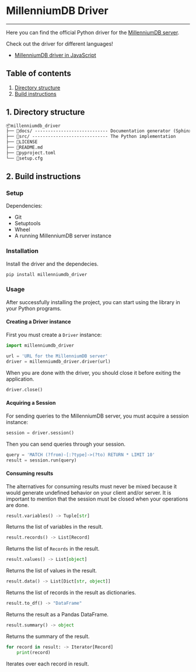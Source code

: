 # MillenniumDB Driver
---

Here you can find the official Python driver for the [MillenniumDB server](https://github.com/MillenniumDB/MillenniumDB).

Check out the driver for different languages!

- [MillenniumDB driver in JavaScript](https://github.com/MillenniumDB/MillenniumDB-driver-javascript)

## Table of contents

1. [Directory structure](#1-directory-structure)
2. [Build instructions](#2-build-instructions)

## 1. Directory structure

```txt
📦millenniumdb_driver
├── 📂docs/ ---------------------------- Documentation generator (Sphinx)
├── 📂src/ ----------------------------- The Python implementation
├── 📜LICENSE
├── 📜README.md
├── 📜pyproject.toml
└── 📜setup.cfg
```

## 2. Build instructions

### Setup

Dependencies:

- Git
- Setuptools
- Wheel
- A running MillenniumDB server instance

### Installation

Install the driver and the dependecies.

```bash
pip install millenniumdb_driver
```

### Usage

After successfully installing the project, you can start using the library in your Python programs.

#### Creating a Driver instance

First you must create a `Driver` instance:

```python
import millenniumdb_driver

url = 'URL for the MillenniumDB server'
driver = millenniumdb_driver.driver(url)
```

When you are done with the driver, you should close it before exiting the application.

```python
driver.close()
```

#### Acquiring a Session

For sending queries to the MillenniumDB server, you must acquire a session instance:

```python
session = driver.session()
```

Then you can send queries through your session.

```python
query = 'MATCH (?from)-[:?type]->(?to) RETURN * LIMIT 10'
result = session.run(query)
```

#### Consuming results

The alternatives for consuming results must never be mixed because it would generate undefined behavior on your client and/or server. It is important to mention that the session must be closed when your operations are done.

```python
result.variables() -> Tuple[str]
```

Returns the list of variables in the result.

```python
result.records() -> List[Record]
```

Returns the list of `Records` in the result.

```python
result.values() -> List[object]
```

Returns the list of values in the result.

```python
result.data() -> List[Dict[str, object]]
```

Returns the list of records in the result as dictionaries.

```python
result.to_df() -> "DataFrame"
```

Returns the result as a Pandas DataFrame.

```python
result.summary() -> object
```

Returns the summary of the result.

```python
for record in result: -> Iterator[Record]
    print(record)
```

Iterates over each record in result.

